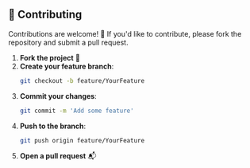 ## 🤝 Contributing

Contributions are welcome! 🙌 If you'd like to contribute, please fork the repository and submit a pull request.

1. **Fork the project** 🍴
2. **Create your feature branch**:
   ```bash
   git checkout -b feature/YourFeature
   ```
3. **Commit your changes**:
   ```bash
   git commit -m 'Add some feature'
   ```
4. **Push to the branch**:
   ```bash
   git push origin feature/YourFeature
   ```
5. **Open a pull request** 📬
